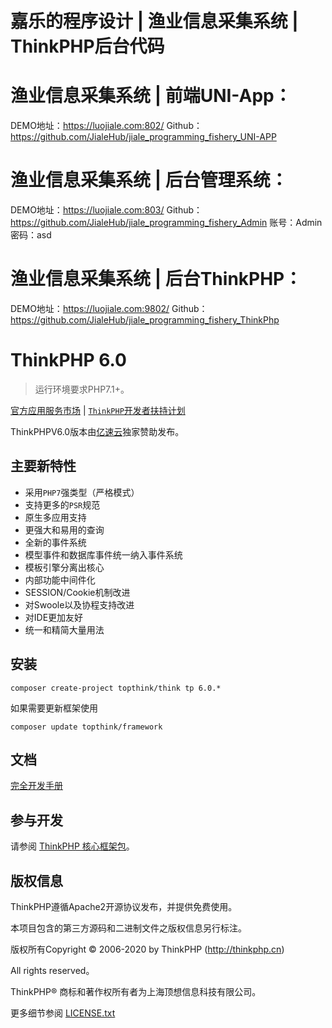 # 嘉乐的程序设计 | 渔业信息采集系统 | ThinkPHP后台代码

# 渔业信息采集系统 | 前端UNI-App：
DEMO地址：<https://luojiale.com:802/>
Github：<https://github.com/JialeHub/jiale_programming_fishery_UNI-APP>

# 渔业信息采集系统 | 后台管理系统：
DEMO地址：<https://luojiale.com:803/>
Github：<https://github.com/JialeHub/jiale_programming_fishery_Admin>
账号：Admin 密码：asd

# 渔业信息采集系统 | 后台ThinkPHP：
DEMO地址：<https://luojiale.com:9802/>
Github：<https://github.com/JialeHub/jiale_programming_fishery_ThinkPhp>


ThinkPHP 6.0
===============

> 运行环境要求PHP7.1+。

[官方应用服务市场](https://market.topthink.com) | [`ThinkPHP`开发者扶持计划](https://sites.thinkphp.cn/1782366)

ThinkPHPV6.0版本由[亿速云](https://www.yisu.com/)独家赞助发布。

## 主要新特性

* 采用`PHP7`强类型（严格模式）
* 支持更多的`PSR`规范
* 原生多应用支持
* 更强大和易用的查询
* 全新的事件系统
* 模型事件和数据库事件统一纳入事件系统
* 模板引擎分离出核心
* 内部功能中间件化
* SESSION/Cookie机制改进
* 对Swoole以及协程支持改进
* 对IDE更加友好
* 统一和精简大量用法

## 安装

~~~
composer create-project topthink/think tp 6.0.*
~~~

如果需要更新框架使用
~~~
composer update topthink/framework
~~~

## 文档

[完全开发手册](https://www.kancloud.cn/manual/thinkphp6_0/content)

## 参与开发

请参阅 [ThinkPHP 核心框架包](https://github.com/top-think/framework)。

## 版权信息

ThinkPHP遵循Apache2开源协议发布，并提供免费使用。

本项目包含的第三方源码和二进制文件之版权信息另行标注。

版权所有Copyright © 2006-2020 by ThinkPHP (http://thinkphp.cn)

All rights reserved。

ThinkPHP® 商标和著作权所有者为上海顶想信息科技有限公司。

更多细节参阅 [LICENSE.txt](LICENSE.txt)

